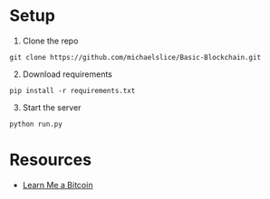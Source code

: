 # Setup
1. Clone the repo
```
git clone https://github.com/michaelslice/Basic-Blockchain.git
```
2. Download requirements
```
pip install -r requirements.txt
```
3. Start the server
```
python run.py
```
# Resources
- [Learn Me a Bitcoin](https://learnmeabitcoin.com/beginners/how-does-bitcoin-work/)
